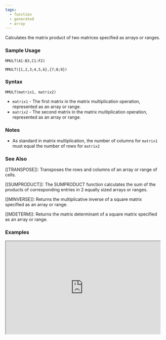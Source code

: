 ```yaml
---
tags:
  - function
  - generated
  - array
---
```


Calculates the matrix product of two matrices specified as arrays or ranges.

### Sample Usage

`MMULT(A1:B3,C1:F2)`

`MMULT({1,2,3;4,5,6},{7;8;9})`

### Syntax

`MMULT(matrix1, matrix2)`

* `matrix1` - The first matrix in the matrix multiplication operation, represented as an array or range.
* `matrix2` - The second matrix in the matrix multiplication operation, represented as an array or range.

### Notes

* As standard in matrix multiplication, the number of columns for `matrix1` must equal the number of rows for `matrix2`

### See Also

[[TRANSPOSE]]: Transposes the rows and columns of an array or range of cells.

[[SUMPRODUCT]]: The SUMPRODUCT function calculates the sum of the products of corresponding entries in 2 equally sized arrays or ranges.

[[MINVERSE]]: Returns the multiplicative inverse of a square matrix specified as an array or range.

[[MDETERM]]: Returns the matrix determinant of a square matrix specified as an array or range.

### Examples

<iframe height="300" src="https://docs.google.com/spreadsheet/pub?key=0As3tAuweYU9QdEh2amlqUTBMZ0NyUGI3STh1Q3loYUE&amp;output=html" width="500"></iframe>